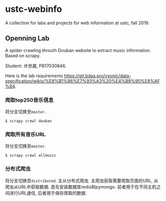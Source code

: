 # ustc-webinfo
A collection for labs and projects for web information at ustc, fall 2019.
## Openning Lab
A spider crawling throuth Douban website to extract music information. Based on scrapy.

Student: 许世晨, PB17030846.

Here is the lab requirements https://git.bdaa.pro/yxonic/data-specification/wikis/%E8%B1%86%E7%93%A3%20%E4%B9%90%E8%AF%84.

### 爬取top250音乐信息
将分支切换至`master`.
```shell
$ scrapy crawl douban
```
### 爬取所有音乐URL
将分支切换至`master`.
```shell
$ scrapy crawl allmusic
```
### 分布式爬虫
将分支切换至`distributed`.
主从分布式爬虫. 主爬虫获取需要爬取页面的URL, 从爬虫从URL中获取数据.
首先安装数据库redis和pymongo. 前者用于在不同主机之间进行URL通信, 后者用于保存爬取的数据.
